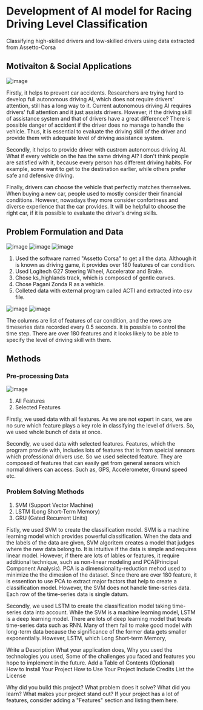 # Development of AI model for Racing Driving Level Classification

Classifying high-skilled drivers and low-skilled drivers using data extracted from Assetto-Corsa

## Motivaiton & Social Applications
![image](https://user-images.githubusercontent.com/82494923/122663979-6b1b6d00-d1d9-11eb-96da-f07ebead6209.png)

Firstly, it helps to prevent car accidents. Researchers are trying hard to develop full autonomous driving AI, which does not require drivers' attention, still has a long way to it. Current autonomous driving AI requires drivers' full attention and it just assists drivers. However, if the driving skill of assistance system and that of drivers have a great difference? There is possible danger of accident if the driver does no manage to handle the vehicle. Thus, it is essential to evaluate the driving skill of the driver and provide them with adequate level of driving assistance system. 

Secondly, it helps to provide driver with custrom autonomous driving AI. What if every vehicle on the has the same driving AI? I don't think people are satisfied with it, because every person has different driving habits. For example, some want to get to the destination earlier, while others prefer safe and defensive driving. 
   
Finally, drivers can choose the vehicle that perfectly matches themselves. When buying a new car, people used to mostly consider their financial conditions. However, nowadays they more consider confortness and diverse experience that the car provides. It will be helpful to choose the right car, if it is possible to evaluate the driver's drving skills.


## Problem Formulation and Data

![image](https://user-images.githubusercontent.com/82494923/122663622-f8a98d80-d1d6-11eb-9452-adcf1accfeff.png)
![image](https://user-images.githubusercontent.com/82494923/122663623-019a5f00-d1d7-11eb-9e31-c07042d655b7.png)
![image](https://user-images.githubusercontent.com/82494923/122663636-12e36b80-d1d7-11eb-859a-9fed1929e5de.png)

1. Used the software named "Assetto Corsa" to get all the data. Although it is known as driving game, it provides over 180 features of car condition. 
2. Used Logitech G27 Steering Wheel, Accelerator and Brake.
3. Chose ks_highlands track, which is composed of gentle curves.
4. Chose Pagani Zonda R as a vehicle.
5. Colleted data with external program called ACTI and extracted into csv file.

![image](https://user-images.githubusercontent.com/82494923/122663860-8639ad00-d1d8-11eb-8918-b51b87b8db21.png)
![image](https://user-images.githubusercontent.com/82494923/122663863-88037080-d1d8-11eb-999c-f0f5be1222b5.png)

The columns are list of features of car condition, and the rows are timeseries data recorded every 0.5 seconds. It is possible to control the time step.
There are over 180 features and it looks likely to be able to specify the level of driving skill with them.


## Methods
### Pre-processing Data
![image](https://user-images.githubusercontent.com/82494923/122664009-969e5780-d1d9-11eb-892e-d4fe17ceb36d.png)

1. All Features
2. Selected Features

Firstly, we used data with all features. As we are not expert in cars, we are no sure which feature plays a key role in classifying the level of drivers. So, we used whole bunch of data at once.

Secondly, we used data with selected features. Features, which the program provide with, includes lots of features that is from speicial sensors which professional drivers use. 
So we used selected feature. They are composed of features that can easily get from general sensors which normal drivers can access. Such as, GPS, Accelerometer, Ground speed etc.

### Problem Solving Methods

1. SVM (Support Vector Machine)
2. LSTM (Long Short-Term Memory)
3. GRU (Gated Recurrent Units)

Fistly, we used SVM to create the classification model. SVM is a machine learning model which provides powerful classification. When the data and the labels of the data are given, SVM algoritem creates a model that judges where the new data belong to. It is intuitive if the data is simple and requires linear model. However, if there are lots of lables or features, it require additional technique, such as non-linear modeling and PCA(Principal Component Analysis). PCA is a dimensionality-reduction mehod used to minimize the the dimesion of the dataset. Since there are over 180 feature, it is essention to use PCA to extract major factors that help to create a classification model. However, the SVM does not handle time-series data. Each row of the time-series data is single datum.

Secondly, we used LSTM to create the classification model taking time-series data into account. While the SVM is a machine learning model, LSTM is a deep learning model. There are lots of deep learning model that treats time-series data such as RNN. Many of them fail to make good model with long-term data because the significance of the former data gets smaller exponentially. However, LSTM, which Long Short-term Memory,


Write a Description
        What your application does,
        Why you used the technologies you used,
        Some of the challenges you faced and features you hope to implement in the future.
Add a Table of Contents (Optional)        
How to Install Your Project
How to Use Your Project
Include Credits
List the License



Why did you build this project?
What problem does it solve?
What did you learn?
What makes your project stand out? If your project has a lot of features, consider adding a "Features" section and listing them here.
